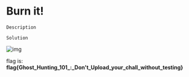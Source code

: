 # Burn it!

`Description`

`Solution`

![img](flag.png)

flag is: **flag{Ghost_Hunting_101_:_Don't_Upload_your_chall_without_testing}**